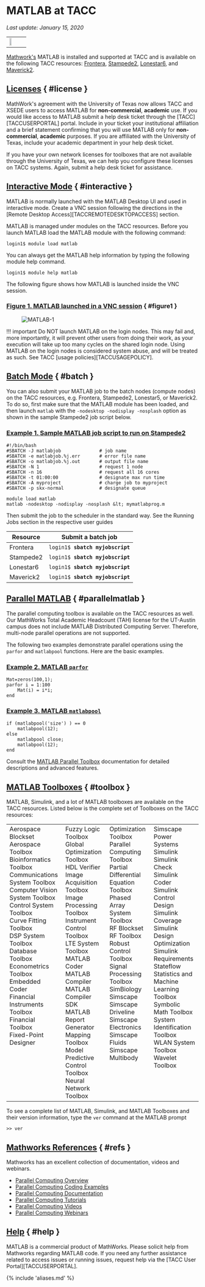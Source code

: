 # MATLAB at TACC
*Last update: January 15, 2020* 

<table cellpadding="5" cellspacing="5"><tr>
<td><img src="../imgs/matlab-logo.png" style="width:50%"></td>
<td></td>
</tr></table>

[Mathwork's](https://www.mathworks.com/) MATLAB is installed and supported at TACC and is available on the following TACC resources: [Frontera](../../hpc/frontera), [Stampede2](../../hpc/stampede2), [Lonestar6](../../hpc/lonestar6), and [Maverick2](../../hpc/maverick2).  

## [Licenses](#license) { #license }

MathWork's agreement with the University of Texas now allows TACC and XSEDE users to access MATLAB for **non-commercial**, **academic** use. If you would like access to MATLAB submit a help desk ticket through the [TACC][TACCUSERPORTAL]  portal. Include in your ticket your institutional affiliation and a brief statement confirming that you will use MATLAB only for **non-commercial**, **academic** purposes. If you are affiliated with the University of Texas, include your academic department in your help desk ticket.

If you have your own network licenses for toolboxes that are not available through the University of Texas, we can help you configure these licenses on TACC systems. Again, submit a help desk ticket for assistance.

## [Interactive Mode](#interactive) { #interactive }

MATLAB is normally launched with the MATLAB Desktop UI and used in interactive mode. Create a VNC session following the directions in the [Remote Desktop Access][TACCREMOTEDESKTOPACCESS] section.  


MATLAB is managed under modules on the TACC resources. Before you launch MATLAB load the MATLAB module with the following command:

``` cmd-line
login1$ module load matlab
```

You can always get the MATLAB help information by typing the following module help command.

``` cmd-line
login1$ module help matlab
```

The following figure shows how MATLAB is launched inside the VNC session.

### [Figure 1. MATLAB launched in a VNC session](#figure1) { #figure1 }

<figure id="figure1"> <img alt="MATLAB-1" src="../../imgs/software/MATLAB-1.png"><figcaption></figcaption></figure>

!!! important
	Do NOT launch MATLAB on the login nodes. This may fail and, more importantly, it will prevent other users from doing their work, as your execution will take up too many cycles on the shared login node. Using MATLAB on the login nodes is considered system abuse, and will be treated as such.  See TACC [usage policies][TACCUSAGEPOLICY].

## [Batch Mode](#batch) { #batch }

You can also submit your MATLAB job to the batch nodes (compute nodes) on the TACC resources, e.g. Frontera, Stampede2, Lonestar5, or Maverick2. To do so, first make sure that the MATLAB module has been loaded, and then launch `matlab` with the `-nodesktop -nodisplay -nosplash` option as shown in the sample Stampede2 job script below.

### [Example 1. Sample MATLAB job script to run on Stampede2](#example1)

``` job-script
#!/bin/bash
#SBATCH -J matlabjob              # job name
#SBATCH -e matlabjob.%j.err       # error file name 
#SBATCH -o matlabjob.%j.out       # output file name 
#SBATCH -N 1                      # request 1 node
#SBATCH -n 16                     # request all 16 cores 
#SBATCH -t 01:00:00               # designate max run time 
#SBATCH -A myproject              # charge job to myproject 
#SBATCH -p skx-normal             # designate queue 

module load matlab
matlab -nodesktop -nodisplay -nosplash &lt; mymatlabprog.m
```

Then submit the job to the scheduler in the standard way. See the Running Jobs section in the respective user guides

Resource | Submit a batch job
--- | ---
Frontera | <code>login1$ <b>sbatch myjobscript</b></code> | <a href="https://fronteraweb.tacc.utexas.edu/user-guide/running/">Running jobs on Frontera</a>
Stampede2 | <code>login1$ <b>sbatch myjobscript</b></code> | <a href="https://portal.tacc.utexas.edu/user-guides/stampede2#running">Running jobs on Stampede2</a>
Lonestar6 | <code>login1$ <b>sbatch myjobscript</b></code> | <a href="https://portal.tacc.utexas.edu/user-guides/lonestar6#running">Running jobs on Lonestar6</a>
Maverick2 | <code>login1$ <b>sbatch myjobscript</b></code> | <a href="https://portal.tacc.utexas.edu/user-guides/maverick2#running">Running jobs on Maverick2</a>

## [Parallel MATLAB](#parallelmatlab) { #parallelmatlab }

The parallel computing toolbox is available on the TACC resources as well.  Our MathWorks Total Academic Headcount (TAH) license for the UT-Austin campus does not include MATLAB Distributed Computing Server. Therefore, multi-node parallel operations are not supported.

The following two examples demonstrate parallel operations using the `parfor` and `matlabpool` functions. Here are the basic examples.

### [Example 2. MATLAB `parfor`](#example2)
``` syntax
Mat=zeros(100,1);
parfor i = 1:100
    Mat(i) = i*i;
end
```

### [Example 3. MATLAB `matlabpool`](#example3)

``` syntax
if (matlabpool('size') ) == 0 
    matlabpool(12);
else
    matlabpool close;
    matlabpool(12);
end
```

Consult the [MATLAB Parallel Toolbox](https://www.mathworks.com/products/parallel-computing.html) documentation for detailed descriptions and advanced features.

## [MATLAB Toolboxes](#toolbox) { #toolbox } 

MATLAB, Simulink, and a lot of MATLAB toolboxes are available on the TACC resources.  Listed below is the complete set of Toolboxes on the TACC resources:

<table><tr>
<td valign="top"> Aerospace Blockset<br>Aerospace Toolbox<br>Bioinformatics Toolbox<br>Communications System Toolbox<br>Computer Vision System Toolbox<br>Control System Toolbox<br>Curve Fitting Toolbox<br>DSP System Toolbox<br>Database Toolbox<br>Econometrics Toolbox<br>Embedded Coder<br>Financial Instruments Toolbox<br>Financial Toolbox<br>Fixed-Point Designer</td>

<td valign="top"> Fuzzy Logic Toolbox <br>Global Optimization Toolbox <br>HDL Verifier <br>Image Acquisition Toolbox <br>Image Processing Toolbox <br>Instrument Control Toolbox <br>LTE System Toolbox <br>MATLAB Coder <br>MATLAB Compiler <br>MATLAB Compiler SDK <br>MATLAB Report Generator <br>Mapping Toolbox <br>Model Predictive Control Toolbox <br>Neural Network Toolbox</td>

<td valign="top"> Optimization Toolbox <br>Parallel Computing Toolbox <br>Partial Differential Equation Toolbox <br>Phased Array System Toolbox <br>RF Blockset <br>RF Toolbox <br>Robust Control Toolbox <br>Signal Processing Toolbox <br>SimBiology <br>Simscape <br>Simscape Driveline <br>Simscape Electronics <br>Simscape Fluids <br>Simscape Multibody</td>

<td valign="top"> Simscape Power Systems <br>Simulink <br>Simulink Check <br>Simulink Coder <br>Simulink Control Design <br>Simulink Coverage <br>Simulink Design Optimization                          <br>Simulink Requirements <br>Stateflow <br>Statistics and Machine Learning Toolbox <br>Symbolic Math Toolbox <br>System Identification Toolbox <br>WLAN System Toolbox <br>Wavelet Toolbox</td></tr></table>


To see a complete list of MATLAB, Simulink, and MATLAB Toolboxes and their version information, type the `ver` command at the MATLAB prompt

``` syntax
>> ver
```

## [Mathworks References](#refs) { #refs }

Mathworks has an excellent collection of documentation, videos and webinars.

* [Parallel Computing Overview](https://www.mathworks.com/products/parallel-computing.html)
* [Parallel Computing Coding Examples](https://www.mathworks.com/products/parallel-computing/code-examples.html)
* [Parallel Computing Documentation](https://www.mathworks.com/help/distcomp/index.html)
* [Parallel Computing Tutorials](https://www.mathworks.com/videos/series/parallel-and-gpu-computing-tutorials-97719.html)
* [Parallel Computing Videos](https://www.mathworks.com/products/parallel-computing/videos.html)
* [Parallel Computing Webinars](https://www.mathworks.com/products/parallel-computing/webinars.html)

## [Help](#help) { #help } 

MATLAB is a commercial product of MathWorks. Please solicit help from Mathworks regarding MATLAB code. If you need any further assistance related to access issues or running issues, request help via the [TACC User Portal][TACCUSERPORTAL].

{% include 'aliases.md' %}
